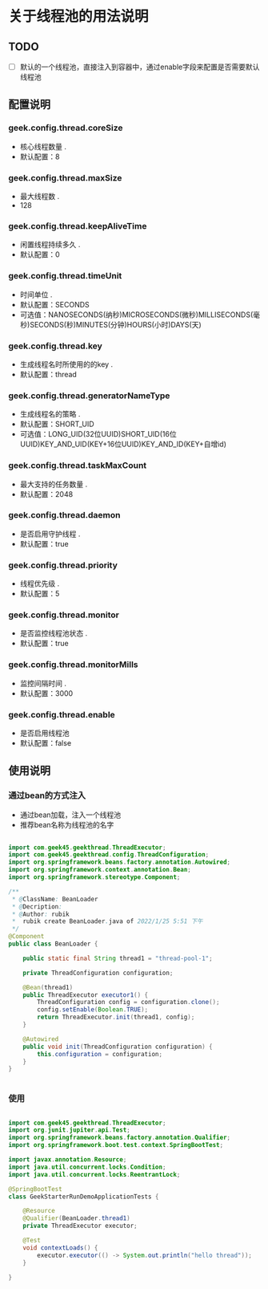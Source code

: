 # 关于线程池的用法说明
## TODO
- [ ] 默认的一个线程池，直接注入到容器中，通过enable字段来配置是否需要默认线程池


## 配置说明
### geek.config.thread.coreSize
- 核心线程数量 .
- 默认配置：8

### geek.config.thread.maxSize
- 最大线程数 .
- 128

### geek.config.thread.keepAliveTime
- 闲置线程持续多久 .
- 默认配置：0

### geek.config.thread.timeUnit
- 时间单位 .
- 默认配置：SECONDS
- 可选值：NANOSECONDS(纳秒)MICROSECONDS(微秒)MILLISECONDS(毫秒)SECONDS(秒)MINUTES(分钟)HOURS(小时)DAYS(天)


### geek.config.thread.key
- 生成线程名时所使用的的key .
- 默认配置：thread

### geek.config.thread.generatorNameType
- 生成线程名的策略 .
- 默认配置：SHORT_UID
- 可选值：LONG_UID(32位UUID)SHORT_UID(16位UUID)KEY_AND_UID(KEY+16位UUID)KEY_AND_ID(KEY+自增id)

### geek.config.thread.taskMaxCount
- 最大支持的任务数量 .
- 默认配置：2048

### geek.config.thread.daemon
- 是否启用守护线程 .
- 默认配置：true

### geek.config.thread.priority
- 线程优先级 .
- 默认配置：5

### geek.config.thread.monitor
- 是否监控线程池状态 .
- 默认配置：true

### geek.config.thread.monitorMills
- 监控间隔时间 .
- 默认配置：3000

### geek.config.thread.enable
- 是否启用线程池
- 默认配置：false

## 使用说明

### 通过bean的方式注入
- 通过bean加载，注入一个线程池
- 推荐bean名称为线程池的名字

``` java 
 
import com.geek45.geekthread.ThreadExecutor;
import com.geek45.geekthread.config.ThreadConfiguration;
import org.springframework.beans.factory.annotation.Autowired;
import org.springframework.context.annotation.Bean;
import org.springframework.stereotype.Component;

/**
 * @ClassName: BeanLoader
 * @Decription:
 * @Author: rubik
 *  rubik create BeanLoader.java of 2022/1/25 5:51 下午
 */
@Component
public class BeanLoader {

    public static final String thread1 = "thread-pool-1";

    private ThreadConfiguration configuration;

    @Bean(thread1)
    public ThreadExecutor executor1() {
        ThreadConfiguration config = configuration.clone();
        config.setEnable(Boolean.TRUE);
        return ThreadExecutor.init(thread1, config);
    }

    @Autowired
    public void init(ThreadConfiguration configuration) {
        this.configuration = configuration;
    }
}
 
 ```

### 使用

```java

import com.geek45.geekthread.ThreadExecutor;
import org.junit.jupiter.api.Test;
import org.springframework.beans.factory.annotation.Qualifier;
import org.springframework.boot.test.context.SpringBootTest;

import javax.annotation.Resource;
import java.util.concurrent.locks.Condition;
import java.util.concurrent.locks.ReentrantLock;

@SpringBootTest
class GeekStarterRunDemoApplicationTests {

	@Resource
	@Qualifier(BeanLoader.thread1)
	private ThreadExecutor executor;

	@Test
	void contextLoads() {
		executor.executor(() -> System.out.println("hello thread"));
	}

}


```

